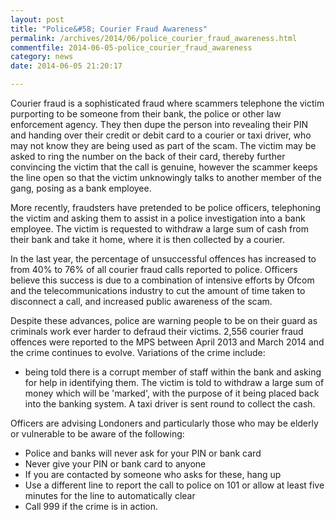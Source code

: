 ```yaml
---
layout: post
title: "Police&#58; Courier Fraud Awareness"
permalink: /archives/2014/06/police_courier_fraud_awareness.html
commentfile: 2014-06-05-police_courier_fraud_awareness
category: news
date: 2014-06-05 21:20:17

---
```


Courier fraud is a sophisticated fraud where scammers telephone the victim purporting to be someone from their bank, the police or other law enforcement agency. They then dupe the person into revealing their PIN and handing over their credit or debit card to a courier or taxi driver, who may not know they are being used as part of the scam. The victim may be asked to ring the number on the back of their card, thereby further convincing the victim that the call is genuine, however the scammer keeps the line open so that the victim unknowingly talks to another member of the gang, posing as a bank employee.

More recently, fraudsters have pretended to be police officers, telephoning the victim and asking them to assist in a police investigation into a bank employee. The victim is requested to withdraw a large sum of cash from their bank and take it home, where it is then collected by a courier.

In the last year, the percentage of unsuccessful offences has increased to from 40% to 76% of all courier fraud calls reported to police. Officers believe this success is due to a combination of intensive efforts by Ofcom and the telecommunications industry to cut the amount of time taken to disconnect a call, and increased public awareness of the scam.

Despite these advances, police are warning people to be on their guard as criminals work ever harder to defraud their victims. 2,556 courier fraud offences were reported to the MPS between April 2013 and March 2014 and the crime continues to evolve. Variations of the crime include:

-   being told there is a corrupt member of staff within the bank and asking for help in identifying them. The victim is told to withdraw a large sum of money which will be 'marked', with the purpose of it being placed back into the banking system. A taxi driver is sent round to collect the cash.

Officers are advising Londoners and particularly those who may be elderly or vulnerable to be aware of the following:

-   Police and banks will never ask for your PIN or bank card
-   Never give your PIN or bank card to anyone
-   If you are contacted by someone who asks for these, hang up
-   Use a different line to report the call to police on 101 or allow at least five minutes for the line to automatically clear
-   Call 999 if the crime is in action.
